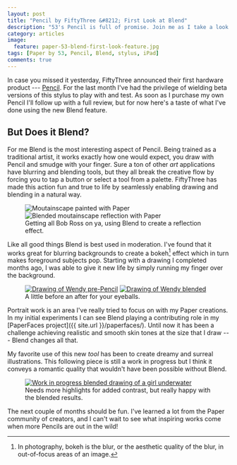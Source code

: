 ```yaml
---
layout: post
title: "Pencil by FiftyThree &#8212; First Look at Blend"
description: "53's Pencil is full of promise. Join me as I take a look at it's most interesting new feature, Blend."
category: articles
image:
  feature: paper-53-blend-first-look-feature.jpg
tags: [Paper by 53, Pencil, Blend, stylus, iPad]
comments: true
---
```


In case you missed it yesterday, FiftyThree announced their first hardware product --- [Pencil](http://fiftythree.com/pencil). For the last month I've had the privilege of wielding beta versions of this stylus to play with and test. As soon as I purchase my own Pencil I'll follow up with a full review, but for now here's a taste of what I've done using the new Blend feature.

## But Does it Blend?

For me Blend is the most interesting aspect of Pencil. Being trained as a traditional artist, it works exactly how one would expect, you draw with Pencil and smudge with your finger. Sure a ton of other *art* applications have blurring and blending tools, but they all break the creative flow by forcing you to tap a button or select a tool from a palette. FiftyThree has made this action fun and true to life by seamlessly enabling drawing and blending in a natural way.

<figure class="half">
  <img src="{{ site.url }}/images/paper-53-blend-moutain.jpg" alt="Moutainscape painted with Paper">
  <img src="{{ site.url }}/images/paper-53-blend-moutain-reflection.jpg" alt="Blended moutainscape reflection with Paper">
  <figcaption>Getting all Bob Ross on ya, using Blend to create a reflection effect.</figcaption>
</figure>

Like all good things Blend is best used in moderation. I've found that it works great for blurring backgrounds to create a bokeh[^bokeh] effect which in turn makes foreground subjects pop. Starting with a drawing I completed months ago, I was able to give it new life by simply running my finger over the background.

[^bokeh]: In photography, bokeh is the blur, or the aesthetic quality of the blur, in out-of-focus areas of an image.

<figure class="half">
  <a href="{{ site.url }}/images/paper-53-wendy-forest-lg.jpg"><img src="{{ site.url }}/images/paper-53-wendy-forest.jpg" alt="Drawing of Wendy pre-Pencil"></a>
  <a href="{{ site.url }}/images/paper-53-wendy-forest-blend-lg.jpg"><img src="{{ site.url }}/images/paper-53-wendy-forest-blend.jpg" alt="Drawing of Wendy blended"></a>
  <figcaption>A little before an after for your eyeballs.</figcaption>
</figure>

Portrait work is an area I've really tried to focus on with my Paper creations. In my initial experiments I can see Blend playing a contributing role in my [PaperFaces project]({{ site.url }}/paperfaces/). Until now it has been a challenge achieving realistic and smooth skin tones at the size that I draw --- Blend changes all that.

My favorite use of this new *tool* has been to create dreamy and surreal illustrations. This following piece is still a work in progress but I think it conveys a romantic quality that wouldn't have been possible without Blend.

<figure>
	<a href="{{ site.url }}/images/paper-53-girl-underwater-wip-lg.jpg"><img src="{{ site.url }}/images/paper-53-girl-underwater-wip.jpg" alt="Work in progress blended drawing of a girl underwater"></a>
	<figcaption>Needs more highlights for added contrast, but really happy with the blended results.</figcaption>
</figure>

The next couple of months should be fun. I've learned a lot from the Paper community of creators, and I can't wait to see what inspiring works come when more Pencils are out in the wild!